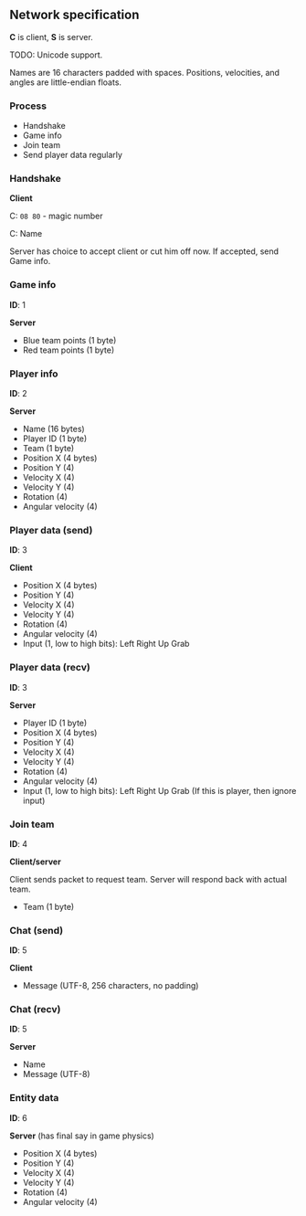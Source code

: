## Network specification
**C** is client, **S** is server.

TODO: Unicode support.

Names are 16 characters padded with spaces.
Positions, velocities, and angles are little-endian floats.

### Process
 - Handshake
 - Game info
 - Join team
 - Send player data regularly

### Handshake
**Client**

C: `08 80` - magic number

C: Name

Server has choice to accept client or cut him off now.
If accepted, send Game info.

### Game info
**ID**: 1

**Server**

 - Blue team points (1 byte)
 - Red team points (1 byte)

### Player info
**ID**: 2

**Server**

 - Name (16 bytes)
 - Player ID (1 byte)
 - Team (1 byte)
 - Position X (4 bytes)
 - Position Y (4)
 - Velocity X (4)
 - Velocity Y (4)
 - Rotation (4)
 - Angular velocity (4)
 
### Player data (send)
**ID**: 3

**Client**

 - Position X (4 bytes)
 - Position Y (4)
 - Velocity X (4)
 - Velocity Y (4)
 - Rotation (4)
 - Angular velocity (4)
 - Input (1, low to high bits):
	Left
	Right
	Up
	Grab
	
### Player data (recv)
**ID**: 3

**Server**

 - Player ID (1 byte)
 - Position X (4 bytes)
 - Position Y (4)
 - Velocity X (4)
 - Velocity Y (4)
 - Rotation (4)
 - Angular velocity (4)
 - Input (1, low to high bits):
	Left
	Right
	Up
	Grab
	(If this is player, then ignore input)
	
### Join team
**ID**: 4

**Client/server**

Client sends packet to request team. Server will respond back with actual team.

 - Team (1 byte)

### Chat (send)
**ID**: 5

**Client**

 - Message (UTF-8, 256 characters, no padding)

### Chat (recv)
**ID**: 5

**Server**

 - Name
 - Message (UTF-8)

### Entity data
**ID**: 6

**Server** (has final say in game physics)

 - Position X (4 bytes)
 - Position Y (4)
 - Velocity X (4)
 - Velocity Y (4)
 - Rotation (4)
 - Angular velocity (4)